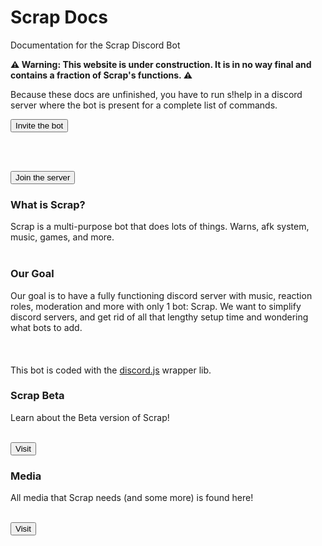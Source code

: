 
# Scrap Docs

Documentation for the Scrap Discord Bot

 **⚠️ Warning: This website is under construction. It is in no way final and contains a fraction of Scrap's functions. ⚠️**

Because these docs are unfinished, you have to run s!help in a discord server where the bot is present for a complete list of commands.

<form action="https://discord.com/oauth2/authorize?client_id=777879536138321930&permissions=2147483639&redirect_uri=https%3A%2F%2Fscrap.js.org%2Flanding&scope=bot&response_type=code">
  <input type="submit" value="Invite the bot" />
</form>

<br/><br/>

<form action="https://discord.gg/k6bMcs8CKA">
  <input type="submit" value="Join the server" />
</form>

### What is Scrap?

Scrap is a multi-purpose bot that does lots of things. Warns, afk system, music, games, and more.
<br/><br/>

### Our Goal

Our goal is to have a fully functioning discord server with music, reaction roles, moderation and more with only 1 bot: Scrap. We want to simplify discord servers, and get rid of all that lengthy setup time and wondering what bots to add.
<br/><br/>
<br/><br/>
This bot is coded with the [discord.js](https://discord.js.org) wrapper lib.

### Scrap Beta

Learn about the Beta version of Scrap!
<br/><br/>

<form action="https://scrap.js.org/beta">
  <input type="submit" value="Visit" />
</form>

### Media

All media that Scrap needs (and some more) is found here!
<br/><br/>

<form action="https://scrap.js.org/media">
  <input type="submit" value="Visit" />
</form>
